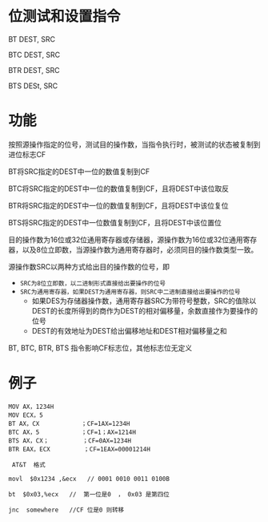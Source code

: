 # 位测试和设置指令
BT DEST, SRC

BTC DEST, SRC

BTR DEST, SRC

BTS DESt, SRC

# 功能
按照源操作指定的位号，测试目的操作数，当指令执行时，被测试的状态被复制到进位标志CF

BT将SRC指定的DEST中一位的数值复制到CF

BTC将SRC指定的DEST中一位的数值复制到CF，且将DEST中该位取反

BTR将SRC指定的DEST中一位的数值复制到CF，且将DEST中该位复位

BTS将SRC指定的DEST中一位数值复制到CF，且将DEST中该位置位

目的操作数为16位或32位通用寄存器或存储器，源操作数为16位或32位通用寄存器，以及8位立即数，当源操作数为通用寄存器时，必须同目的操作数类型一致。

源操作数SRC以两种方式给出目的操作数的位号，即
- `SRC为8位立即数，以二进制形式直接给出要操作的位号`
- `SRC为通用寄存器，如果DEST为通用寄存器，则SRC中二进制直接给出要操作的位号`
    - 如果DES为存储器操作数，通用寄存器SRC为带符号整数，SRC的值除以DEST的长度所得到的商作为DEST的相对偏移量，余数直接作为要操作的位号
    - DEST的有效地址为DEST给出偏移地址和DEST相对偏移量之和
    
BT, BTC, BTR, BTS 指令影响CF标志位，其他标志位无定义


# 例子
```
MOV AX，1234H
MOV ECX，5
BT AX，CX　　　　　　　；CF=1AX=1234H
BTC AX，5　　　　　　　；CF=1；AX=1214H
BTS AX，CX；　　　　　 ；CF=0AX=1234H
BTR EAX，ECX　　　　　 ；CF=1EAX=00001214H

 AT&T  格式 

movl  $0x1234 ,&ecx   // 0001 0010 0011 0100B 

bt  $0x03,%ecx   //  第一位是0  ， 0x03 是第四位 

jnc  somewhere   //CF 位是0 则转移 
```

